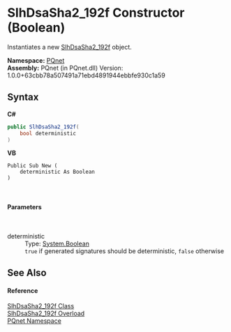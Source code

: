 # SlhDsaSha2_192f Constructor (Boolean)
 

Instantiates a new <a href="eec4cf39-ff4f-6cc7-f3bc-51695139eae3">SlhDsaSha2_192f</a> object.

**Namespace:**&nbsp;<a href="fc4f881f-e121-9cf0-ed49-65bf6b5a005d">PQnet</a><br />**Assembly:**&nbsp;PQnet (in PQnet.dll) Version: 1.0.0+63cbb78a507491a71ebd4891944ebbfe930c1a59

## Syntax

**C#**<br />
``` C#
public SlhDsaSha2_192f(
	bool deterministic
)
```

**VB**<br />
``` VB
Public Sub New ( 
	deterministic As Boolean
)
```

<br />

#### Parameters
&nbsp;<dl><dt>deterministic</dt><dd>Type: <a href="https://docs.microsoft.com/dotnet/api/system.boolean" target="_blank" rel="noopener noreferrer">System.Boolean</a><br />`true` if generated signatures should be deterministic, `false` otherwise</dd></dl>

## See Also


#### Reference
<a href="eec4cf39-ff4f-6cc7-f3bc-51695139eae3">SlhDsaSha2_192f Class</a><br /><a href="2c3119f7-d61a-fc6f-82eb-0bf48dd18c5a">SlhDsaSha2_192f Overload</a><br /><a href="fc4f881f-e121-9cf0-ed49-65bf6b5a005d">PQnet Namespace</a><br />
